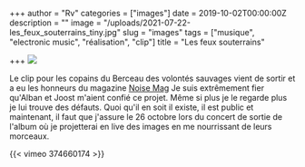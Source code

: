 +++
author = "Rv"
categories = ["images"]
date = 2019-10-02T00:00:00Z
description = ""
image = "/uploads/2021-07-22-les_feux_souterrains_tiny.jpg"
slug = "images"
tags = ["musique", "electronic music", "réalisation", "clip"]
title = "Les feux souterrains"

+++
![](/uploads/2021-07-22-les_feux_souterrains_tiny.jpg) 

Le clip pour les copains du Berceau des volontés sauvages vient de sortir et a eu les honneurs du magazine [Noise Mag](http://www.noisemag.net/avant-premiere-berceau-des-volontes-sauvages-clippe-un-premier-extrait-de-son-album) Je suis extrêmement fier qu'Alban et Joost m'aient confié ce projet. Même si plus je le regarde plus je lui trouve des défauts. Quoi qu'il en soit il existe, il est public et maintenant, il faut que j'assure le 26 octobre lors du concert de sortie de l'album où je projetterai en live des images en me nourrissant de leurs morceaux.

{{< vimeo 374660174 >}}